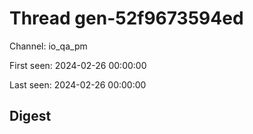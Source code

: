 # Thread gen-52f9673594ed
Channel: io_qa_pm

First seen: 2024-02-26 00:00:00

Last seen: 2024-02-26 00:00:00

## Digest


